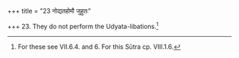 +++
title = "23 नोद्यतहोमौ जुहुतः"

+++
23. They do not perform the Udyata-libations.[^1]  

[^1]: For these see VII.6.4. and 6. For this Sūtra cp. VIII.1.6.
